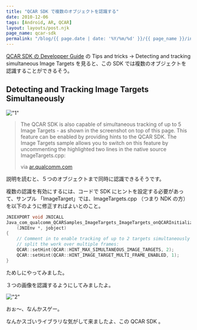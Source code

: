 ```yaml
---
title: "QCAR SDK で複数のオブジェクトを認識する"
date: 2010-12-06
tags: [Android, AR, QCAR]
layout: layouts/post.njk
page_name: qcar-sdk
permalink: "/blog/{{ page.date | date: '%Y/%m/%d' }}/{{ page_name }}/index.html"
---
```

[QCAR SDK の Developper Guide](https://ar.qualcomm.com/qdevnet/developer_guide) の Tips and tricks → Detecting and tracking simultaneous Image Targets を見ると、この SDK では複数のオブジェクトを認識することができるそう。
<!--more-->

## Detecting and Tracking Image Targets Simultaneously

!["1"](https://blog.amay0777.net/img/posts/qcar_1.png)

> The QCAR SDK is also capable of simultaneous tracking of up to 5 Image Targets - as shown in the screenshot on top of this page. This feature can be enabled by providing hints to the QCAR SDK. The Image Targets sample allows you to switch on this feature by uncommenting the highlighted two lines in the native source ImageTargets.cpp:
>
> via [ar.qualcomm.com](https://ar.qualcomm.com/qdevnet/developer_guide/369)

説明を読むと、５つのオブジェクトまで同時に認識できるそうです。

複数の認識を有効にするには、コードで SDK にヒントを設定する必要があって、サンプル 「ImageTarget」では、ImageTargets.cpp （つまり NDK の方）を以下のように修正すればよいとのこと。

```c
JNIEXPORT void JNICALL
Java_com_qualcomm_QCARSamples_ImageTargets_ImageTargets_onQCARInitializedNative
    (JNIEnv *, jobject)
{
    // Comment in to enable tracking of up to 2 targets simultaneously and
    // split the work over multiple frames:
    QCAR::setHint(QCAR::HINT_MAX_SIMULTANEOUS_IMAGE_TARGETS, 2);
    QCAR::setHint(QCAR::HINT_IMAGE_TARGET_MULTI_FRAME_ENABLED, 1);
}
```
 
ためしにやってみました。

３つの画像を認識するようにしてみましたよ。

!["2"](https://blog.amay0777.net/img/posts/qcar_2.png)

おぉ～、なんかスゲー。

なんかスゴいライブラリな気がして来ましたよ、この QCAR SDK 。